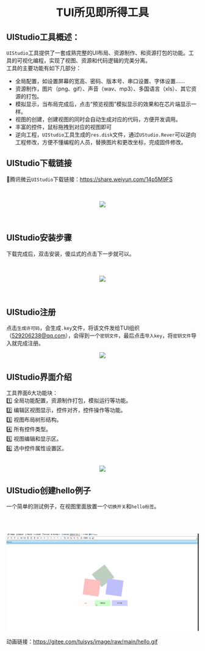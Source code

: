 <h1 align="center"> TUI所见即所得工具 </h1>

## UIStudio工具概述：
`UIStudio`工具提供了一套成熟完整的UI布局、资源制作、和资源打包的功能。工具的可视化编程，实现了视图、资源和代码逻辑的完美分离。<br>
工具的主要功能有如下几部分：<br>
* 全局配置，如设置屏幕的宽高、密码、版本号、串口设置、字体设置......
* 资源制作，图片（png、gif）、声音（wav、mp3）、多国语言（xls）、其它资源的打包。
* 模拟显示，当布局完成后，点击“预览视图”模拟显示的效果和在芯片端显示一样。
* 视图的创建，创建视图的同时会自动生成对应的代码，方便开发调用。
* 丰富的控件，鼠标拖拽到对应的视图即可
* 逆向工程，`UIStudio`工具生成的`res.disk`文件，通过`UStudio.Rever`可以逆向工程修改，方便不懂编程的人员，替换图片和更改坐标，完成固件修改。

## UIStudio下载链接
🔨腾讯微云`UIStudio`下载链接：https://share.weiyun.com/14p5M9FS
<br>
<br>
<br>
<p align="center">
<img src="https://gitee.com/tuisys/image/raw/main/download.png">
</p>
<br>

## UIStudio安装步骤
下载完成后，双击安装，傻瓜式的点击下一步就可以。
<br>
<br>
<br>
<p align="center">
<img src="https://gitee.com/tuisys/image/raw/main/install.png">
</p>
<br>

## UIStudio注册
点击`生成许可码`，会生成`.key`文件，将该文件发给TUI组织（529206238@qq.com），会得到一个`密钥文件`，最后点击`导入key`，将`密钥文件`导入就完成注册。
<br>
<p align="center">
<img src="https://gitee.com/tuisys/image/raw/main/license.png">
</p>

## UIStudio界面介绍
工具界面6大功能块：<br>
1️⃣ 全局功能配置，资源制作打包，模拟运行等功能。<br>
2️⃣ 编辑区视图显示，控件对齐，控件操作等功能。<br>
3️⃣ 视图布局树形结构。<br>
4️⃣ 所有控件类型。<br>
5️⃣ 视图编辑和显示区。<br>
6️⃣ 选中控件属性设置区。<br>
<br>
<p align="center">
<img src="https://gitee.com/tuisys/image/raw/main/main_view.png">
</p>

## UIStudio创建hello例子
一个简单的测试例子，在视图里面放置一个`切换开关`和`hello标签`。<br>

<br>
<br>
<p align="center">
<img src="https://raw.githubusercontent.com/TUISYS/image/main/hello.gif">
</p>

动画链接：https://gitee.com/tuisys/image/raw/main/hello.gif


